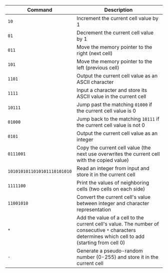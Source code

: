 | Command | Description |
|---------|-------------|
| `10` | Increment the current cell value by 1 |
| `01` | Decrement the current cell value by 1 |
| `011` | Move the memory pointer to the right (next cell) |
| `101` | Move the memory pointer to the left (previous cell) |
| `1101` | Output the current cell value as an ASCII character |
| `1111` | Input a character and store its ASCII value in the current cell |
| `10111` | Jump past the matching `01000` if the current cell value is 0 |
| `01000` | Jump back to the matching `10111` if the current cell value is not 0 |
| `0101` | Output the current cell value as an integer |
| `0111001` | Copy the current cell value (the next use overwrites the current cell with the copied value) |
| `1010101011010101110101010` | Read an integer from input and store it in the current cell |
| `1111100` | Print the values of neighboring cells (two cells on each side) |
| `11001010` | Convert the current cell's value between integer and character representation |
| `*` | Add the value of a cell to the current cell's value. The number of consecutive `*` characters determines which cell to add (starting from cell 0) |
| `-` | Generate a pseudo-random number (0-255) and store it in the current cell |
